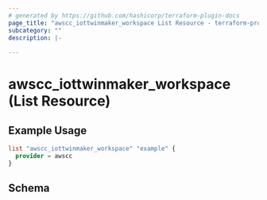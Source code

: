 ```yaml
---
# generated by https://github.com/hashicorp/terraform-plugin-docs
page_title: "awscc_iottwinmaker_workspace List Resource - terraform-provider-awscc"
subcategory: ""
description: |-
  
---
```


# awscc_iottwinmaker_workspace (List Resource)



## Example Usage

```terraform
list "awscc_iottwinmaker_workspace" "example" {
  provider = awscc
}
```

<!-- schema generated by tfplugindocs -->
## Schema
